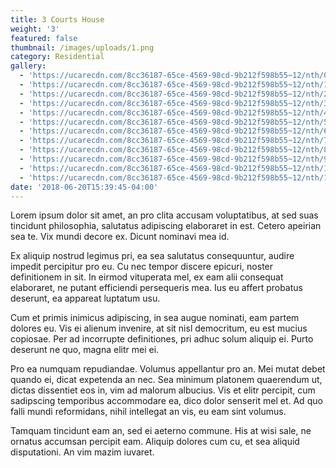 ```yaml
---
title: 3 Courts House
weight: '3'
featured: false
thumbnail: /images/uploads/1.png
category: Residential
gallery:
  - 'https://ucarecdn.com/8cc36187-65ce-4569-98cd-9b212f598b55~12/nth/0/'
  - 'https://ucarecdn.com/8cc36187-65ce-4569-98cd-9b212f598b55~12/nth/1/'
  - 'https://ucarecdn.com/8cc36187-65ce-4569-98cd-9b212f598b55~12/nth/2/'
  - 'https://ucarecdn.com/8cc36187-65ce-4569-98cd-9b212f598b55~12/nth/3/'
  - 'https://ucarecdn.com/8cc36187-65ce-4569-98cd-9b212f598b55~12/nth/4/'
  - 'https://ucarecdn.com/8cc36187-65ce-4569-98cd-9b212f598b55~12/nth/5/'
  - 'https://ucarecdn.com/8cc36187-65ce-4569-98cd-9b212f598b55~12/nth/6/'
  - 'https://ucarecdn.com/8cc36187-65ce-4569-98cd-9b212f598b55~12/nth/7/'
  - 'https://ucarecdn.com/8cc36187-65ce-4569-98cd-9b212f598b55~12/nth/8/'
  - 'https://ucarecdn.com/8cc36187-65ce-4569-98cd-9b212f598b55~12/nth/9/'
  - 'https://ucarecdn.com/8cc36187-65ce-4569-98cd-9b212f598b55~12/nth/10/'
  - 'https://ucarecdn.com/8cc36187-65ce-4569-98cd-9b212f598b55~12/nth/11/'
date: '2018-06-20T15:39:45-04:00'
---
```


Lorem ipsum dolor sit amet, an pro clita accusam voluptatibus, at sed suas tincidunt philosophia, salutatus adipiscing elaboraret in est. Cetero apeirian sea te. Vix mundi decore ex. Dicunt nominavi mea id.



Ex aliquip nostrud legimus pri, ea sea salutatus consequuntur, audire impedit percipitur pro eu. Cu nec tempor discere epicuri, noster definitionem in sit. In eirmod vituperata mel, ex eam alii consequat elaboraret, ne putant efficiendi persequeris mea. Ius eu affert probatus deserunt, ea appareat luptatum usu.



Cum et primis inimicus adipiscing, in sea augue nominati, eam partem dolores eu. Vis ei alienum invenire, at sit nisl democritum, eu est mucius copiosae. Per ad incorrupte definitiones, pri adhuc solum aliquip ei. Purto deserunt ne quo, magna elitr mei ei.



Pro ea numquam repudiandae. Volumus appellantur pro an. Mei mutat debet quando ei, dicat expetenda an nec. Sea minimum platonem quaerendum ut, dictas dissentiet eos in, vim ad malorum albucius. Vis et elitr percipit, cum sadipscing temporibus accommodare ea, dico dolor senserit mel et. Ad quo falli mundi reformidans, nihil intellegat an vis, eu eam sint volumus.



Tamquam tincidunt eam an, sed ei aeterno commune. His at wisi sale, ne ornatus accumsan percipit eam. Aliquip dolores cum cu, et sea aliquid disputationi. An vim mazim iuvaret.
